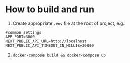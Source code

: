 # How to build and run
1. Create appropriate `.env` file at the root of project, e.g.:
```
#common settings
APP_PORT=3000
NEXT_PUBLIC_API_URL=http://localhost
NEXT_PUBLIC_API_TIMEOUT_IN_MILLIS=30000
```
2. `docker-compose build && docker-compose up`